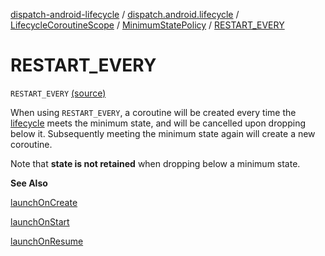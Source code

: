[dispatch-android-lifecycle](../../../index.md) / [dispatch.android.lifecycle](../../index.md) / [LifecycleCoroutineScope](../index.md) / [MinimumStatePolicy](index.md) / [RESTART_EVERY](./-r-e-s-t-a-r-t_-e-v-e-r-y.md)

# RESTART_EVERY

`RESTART_EVERY` [(source)](https://github.com/RBusarow/Dispatch/tree/master/dispatch-android-lifecycle/src/main/java/dispatch/android/lifecycle/LifecycleCoroutineScope.kt#L163)

When using `RESTART_EVERY`, a coroutine will be created every time the [lifecycle](../lifecycle.md) meets the minimum state,
and will be cancelled upon dropping below it.
Subsequently meeting the minimum state again will create a new coroutine.

Note that **state is not retained** when dropping below a minimum state.

**See Also**

[launchOnCreate](../launch-on-create.md)

[launchOnStart](../launch-on-start.md)

[launchOnResume](../launch-on-resume.md)

